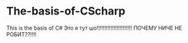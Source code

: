 # The-basis-of-CScharp
This is the basis of C#
Это я тут шо!!!!!!!!!!!!!!!!!!!!!!!
ПОЧЕМУ НИЧЕ НЕ РОБИТ??!!!!
